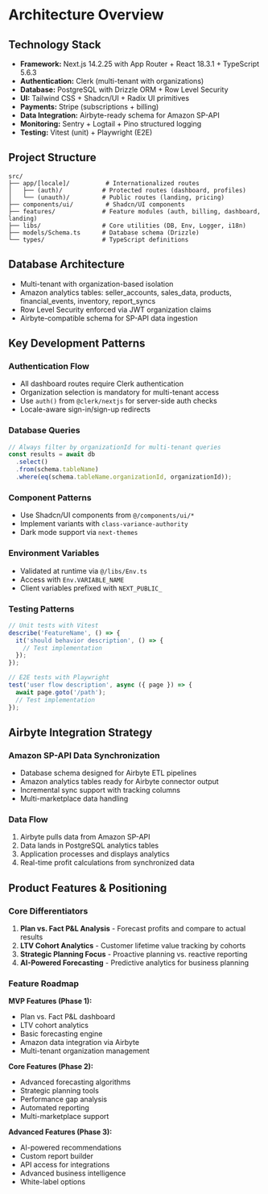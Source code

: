 # Architecture Overview

## Technology Stack

- **Framework:** Next.js 14.2.25 with App Router + React 18.3.1 + TypeScript 5.6.3
- **Authentication:** Clerk (multi-tenant with organizations)
- **Database:** PostgreSQL with Drizzle ORM + Row Level Security
- **UI:** Tailwind CSS + Shadcn/UI + Radix UI primitives
- **Payments:** Stripe (subscriptions + billing)
- **Data Integration:** Airbyte-ready schema for Amazon SP-API
- **Monitoring:** Sentry + Logtail + Pino structured logging
- **Testing:** Vitest (unit) + Playwright (E2E)

## Project Structure
```
src/
├── app/[locale]/          # Internationalized routes
│   ├── (auth)/           # Protected routes (dashboard, profiles)
│   └── (unauth)/         # Public routes (landing, pricing)
├── components/ui/         # Shadcn/UI components
├── features/             # Feature modules (auth, billing, dashboard, landing)
├── libs/                 # Core utilities (DB, Env, Logger, i18n)
├── models/Schema.ts      # Database schema (Drizzle)
└── types/                # TypeScript definitions
```

## Database Architecture
- Multi-tenant with organization-based isolation
- Amazon analytics tables: seller_accounts, sales_data, products, financial_events, inventory, report_syncs
- Row Level Security enforced via JWT organization claims
- Airbyte-compatible schema for SP-API data ingestion

## Key Development Patterns

### Authentication Flow
- All dashboard routes require Clerk authentication
- Organization selection is mandatory for multi-tenant access
- Use `auth()` from `@clerk/nextjs` for server-side auth checks
- Locale-aware sign-in/sign-up redirects

### Database Queries
```typescript
// Always filter by organizationId for multi-tenant queries
const results = await db
  .select()
  .from(schema.tableName)
  .where(eq(schema.tableName.organizationId, organizationId));
```

### Component Patterns
- Use Shadcn/UI components from `@/components/ui/*`
- Implement variants with `class-variance-authority`
- Dark mode support via `next-themes`

### Environment Variables
- Validated at runtime via `@/libs/Env.ts`
- Access with `Env.VARIABLE_NAME`
- Client variables prefixed with `NEXT_PUBLIC_`

### Testing Patterns
```typescript
// Unit tests with Vitest
describe('FeatureName', () => {
  it('should behavior description', () => {
    // Test implementation
  });
});

// E2E tests with Playwright
test('user flow description', async ({ page }) => {
  await page.goto('/path');
  // Test implementation
});
```

## Airbyte Integration Strategy

### Amazon SP-API Data Synchronization
- Database schema designed for Airbyte ETL pipelines
- Amazon analytics tables ready for Airbyte connector output
- Incremental sync support with tracking columns
- Multi-marketplace data handling

### Data Flow
1. Airbyte pulls data from Amazon SP-API
2. Data lands in PostgreSQL analytics tables
3. Application processes and displays analytics
4. Real-time profit calculations from synchronized data

## Product Features & Positioning

### Core Differentiators
1. **Plan vs. Fact P&L Analysis** - Forecast profits and compare to actual results
2. **LTV Cohort Analytics** - Customer lifetime value tracking by cohorts
3. **Strategic Planning Focus** - Proactive planning vs. reactive reporting
4. **AI-Powered Forecasting** - Predictive analytics for business planning

### Feature Roadmap

**MVP Features (Phase 1):**
- Plan vs. Fact P&L dashboard
- LTV cohort analytics
- Basic forecasting engine
- Amazon data integration via Airbyte
- Multi-tenant organization management

**Core Features (Phase 2):**
- Advanced forecasting algorithms
- Strategic planning tools
- Performance gap analysis
- Automated reporting
- Multi-marketplace support

**Advanced Features (Phase 3):**
- AI-powered recommendations
- Custom report builder
- API access for integrations
- Advanced business intelligence
- White-label options